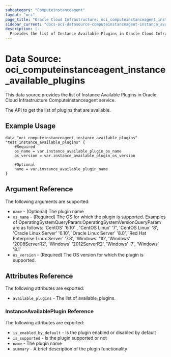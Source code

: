 ```yaml
---
subcategory: "Computeinstanceagent"
layout: "oci"
page_title: "Oracle Cloud Infrastructure: oci_computeinstanceagent_instance_available_plugins"
sidebar_current: "docs-oci-datasource-computeinstanceagent-instance_available_plugins"
description: |-
  Provides the list of Instance Available Plugins in Oracle Cloud Infrastructure Computeinstanceagent service
---
```


# Data Source: oci_computeinstanceagent_instance_available_plugins
This data source provides the list of Instance Available Plugins in Oracle Cloud Infrastructure Computeinstanceagent service.

The API to get the list of plugins that are available.

## Example Usage

```hcl
data "oci_computeinstanceagent_instance_available_plugins" "test_instance_available_plugins" {
	#Required
	os_name = var.instance_available_plugin_os_name
	os_version = var.instance_available_plugin_os_version

	#Optional
	name = var.instance_available_plugin_name
}
```

## Argument Reference

The following arguments are supported:

* `name` - (Optional) The plugin name
* `os_name` - (Required) The OS for which the plugin is supported. Examples of OperatingSystemQueryParam:OperatingSystemVersionQueryParam are as follows: 'CentOS' '6.10' , 'CentOS Linux' '7', 'CentOS Linux' '8', 'Oracle Linux Server' '6.10', 'Oracle Linux Server' '8.0', 'Red Hat Enterprise Linux Server' '7.8', 'Windows' '10', 'Windows' '2008ServerR2', 'Windows' '2012ServerR2', 'Windows' '7', 'Windows' '8.1' 
* `os_version` - (Required) The OS version for which the plugin is supported.


## Attributes Reference

The following attributes are exported:

* `available_plugins` - The list of available_plugins.

### InstanceAvailablePlugin Reference

The following attributes are exported:

* `is_enabled_by_default` - Is the plugin enabled or disabled by default
* `is_supported` - Is the plugin supported or not
* `name` - The plugin name
* `summary` - A brief description of the plugin functionality

